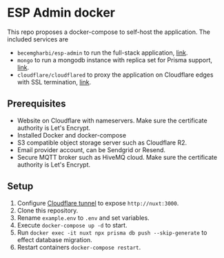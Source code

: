 # ESP Admin docker
This repo proposes a docker-compose to self-host the application. The included services are
- `becemgharbi/esp-admin` to run the full-stack application, [link](https://hub.docker.com/r/becemgharbi/esp-admin).
- `mongo` to run a mongodb instance with replica set for Prisma support, [link](https://hub.docker.com/_/mongo).
- `cloudflare/cloudflared` to proxy the application on Cloudflare edges with SSL termination, [link](https://hub.docker.com/r/cloudflare/cloudflared/tags).

## Prerequisites
- Website on Cloudflare with nameservers. Make sure the certificate authority is Let's Encrypt.
- Installed Docker and docker-compose
- S3 compatible object storage server such as Cloudflare R2.
- Email provider account, can be Sendgrid or Resend.
- Secure MQTT broker such as HiveMQ cloud. Make sure the certificate authority is Let's Encrypt.

## Setup
1. Configure [Cloudflare tunnel](https://github.com/cloudflare/cloudflared) to expose `http://nuxt:3000`.
2. Clone this repository.
3. Rename `example.env` to `.env` and set variables.
4. Execute `docker-compose up -d` to start.
5. Run `docker exec -it nuxt npx prisma db push --skip-generate` to effect database migration.
6. Restart containers `docker-compose restart`.
